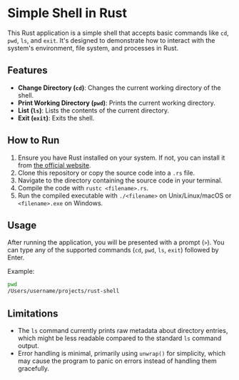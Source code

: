 # Simple Shell in Rust

This Rust application is a simple shell that accepts basic commands like `cd`, `pwd`, `ls`, and `exit`. It's designed to demonstrate how to interact with the system's environment, file system, and processes in Rust.

## Features

- **Change Directory (`cd`)**: Changes the current working directory of the shell.
- **Print Working Directory (`pwd`)**: Prints the current working directory.
- **List (`ls`)**: Lists the contents of the current directory.
- **Exit (`exit`)**: Exits the shell.

## How to Run

1. Ensure you have Rust installed on your system. If not, you can install it from [the official website](https://www.rust-lang.org/tools/install).
2. Clone this repository or copy the source code into a `.rs` file.
3. Navigate to the directory containing the source code in your terminal.
4. Compile the code with `rustc <filename>.rs`.
5. Run the compiled executable with `./<filename>` on Unix/Linux/macOS or `<filename>.exe` on Windows.

## Usage

After running the application, you will be presented with a prompt (`>`). You can type any of the supported commands (`cd`, `pwd`, `ls`, `exit`) followed by Enter.

Example:
```bash
pwd 
/Users/username/projects/rust-shell 
```


## Limitations

- The `ls` command currently prints raw metadata about directory entries, which might be less readable compared to the standard `ls` command output.
- Error handling is minimal, primarily using `unwrap()` for simplicity, which may cause the program to panic on errors instead of handling them gracefully.

